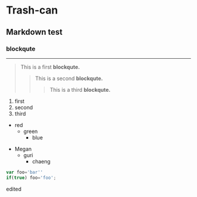 # Trash-can

## Markdown test

### blockqute
------------
> This is a first **blockqute.**
>>This is a second **blockqute.**
>>> This is a third **blockqute.**

1. first
2. second
3. third

* red
  * green
    * blue
- Megan
  - guri
    - chaeng
```javascript
var foo='bar''
if(true) foo='foo';
```

edited
